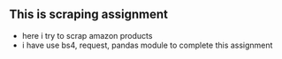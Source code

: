 ## This is scraping assignment 

- here i try to scrap amazon products
- i have use bs4, request, pandas module to complete this assignment
